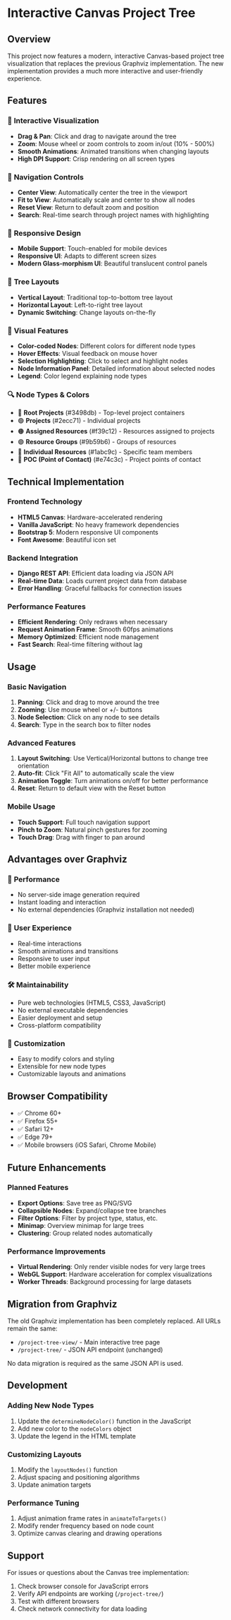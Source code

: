 # Interactive Canvas Project Tree

## Overview

This project now features a modern, interactive Canvas-based project tree visualization that replaces the previous Graphviz implementation. The new implementation provides a much more interactive and user-friendly experience.

## Features

### 🎨 **Interactive Visualization**

- **Drag & Pan**: Click and drag to navigate around the tree
- **Zoom**: Mouse wheel or zoom controls to zoom in/out (10% - 500%)
- **Smooth Animations**: Animated transitions when changing layouts
- **High DPI Support**: Crisp rendering on all screen types

### 🎯 **Navigation Controls**

- **Center View**: Automatically center the tree in the viewport
- **Fit to View**: Automatically scale and center to show all nodes
- **Reset View**: Return to default zoom and position
- **Search**: Real-time search through project names with highlighting

### 📱 **Responsive Design**

- **Mobile Support**: Touch-enabled for mobile devices
- **Responsive UI**: Adapts to different screen sizes
- **Modern Glass-morphism UI**: Beautiful translucent control panels

### 🌳 **Tree Layouts**

- **Vertical Layout**: Traditional top-to-bottom tree layout
- **Horizontal Layout**: Left-to-right tree layout
- **Dynamic Switching**: Change layouts on-the-fly

### 🎨 **Visual Features**

- **Color-coded Nodes**: Different colors for different node types
- **Hover Effects**: Visual feedback on mouse hover
- **Selection Highlighting**: Click to select and highlight nodes
- **Node Information Panel**: Detailed information about selected nodes
- **Legend**: Color legend explaining node types

### 🔍 **Node Types & Colors**

- 🔵 **Root Projects** (#3498db) - Top-level project containers
- 🟢 **Projects** (#2ecc71) - Individual projects
- 🟠 **Assigned Resources** (#f39c12) - Resources assigned to projects
- 🟣 **Resource Groups** (#9b59b6) - Groups of resources
- 🔷 **Individual Resources** (#1abc9c) - Specific team members
- 🔴 **POC (Point of Contact)** (#e74c3c) - Project points of contact

## Technical Implementation

### Frontend Technology

- **HTML5 Canvas**: Hardware-accelerated rendering
- **Vanilla JavaScript**: No heavy framework dependencies
- **Bootstrap 5**: Modern responsive UI components
- **Font Awesome**: Beautiful icon set

### Backend Integration

- **Django REST API**: Efficient data loading via JSON API
- **Real-time Data**: Loads current project data from database
- **Error Handling**: Graceful fallbacks for connection issues

### Performance Features

- **Efficient Rendering**: Only redraws when necessary
- **Request Animation Frame**: Smooth 60fps animations
- **Memory Optimized**: Efficient node management
- **Fast Search**: Real-time filtering without lag

## Usage

### Basic Navigation

1. **Panning**: Click and drag to move around the tree
2. **Zooming**: Use mouse wheel or +/- buttons
3. **Node Selection**: Click on any node to see details
4. **Search**: Type in the search box to filter nodes

### Advanced Features

1. **Layout Switching**: Use Vertical/Horizontal buttons to change tree orientation
2. **Auto-fit**: Click "Fit All" to automatically scale the view
3. **Animation Toggle**: Turn animations on/off for better performance
4. **Reset**: Return to default view with the Reset button

### Mobile Usage

- **Touch Support**: Full touch navigation support
- **Pinch to Zoom**: Natural pinch gestures for zooming
- **Touch Drag**: Drag with finger to pan around

## Advantages over Graphviz

### 🚀 **Performance**

- No server-side image generation required
- Instant loading and interaction
- No external dependencies (Graphviz installation not needed)

### 💫 **User Experience**

- Real-time interactions
- Smooth animations and transitions
- Responsive to user input
- Better mobile experience

### 🛠 **Maintainability**

- Pure web technologies (HTML5, CSS3, JavaScript)
- No external executable dependencies
- Easier deployment and setup
- Cross-platform compatibility

### 🎨 **Customization**

- Easy to modify colors and styling
- Extensible for new node types
- Customizable layouts and animations

## Browser Compatibility

- ✅ Chrome 60+
- ✅ Firefox 55+
- ✅ Safari 12+
- ✅ Edge 79+
- ✅ Mobile browsers (iOS Safari, Chrome Mobile)

## Future Enhancements

### Planned Features

- **Export Options**: Save tree as PNG/SVG
- **Collapsible Nodes**: Expand/collapse tree branches
- **Filter Options**: Filter by project type, status, etc.
- **Minimap**: Overview minimap for large trees
- **Clustering**: Group related nodes automatically

### Performance Improvements

- **Virtual Rendering**: Only render visible nodes for very large trees
- **WebGL Support**: Hardware acceleration for complex visualizations
- **Worker Threads**: Background processing for large datasets

## Migration from Graphviz

The old Graphviz implementation has been completely replaced. All URLs remain the same:

- `/project-tree-view/` - Main interactive tree page
- `/project-tree/` - JSON API endpoint (unchanged)

No data migration is required as the same JSON API is used.

## Development

### Adding New Node Types

1. Update the `determineNodeColor()` function in the JavaScript
2. Add new color to the `nodeColors` object
3. Update the legend in the HTML template

### Customizing Layouts

1. Modify the `layoutNodes()` function
2. Adjust spacing and positioning algorithms
3. Update animation targets

### Performance Tuning

1. Adjust animation frame rates in `animateToTargets()`
2. Modify render frequency based on node count
3. Optimize canvas clearing and drawing operations

## Support

For issues or questions about the Canvas tree implementation:

1. Check browser console for JavaScript errors
2. Verify API endpoints are working (`/project-tree/`)
3. Test with different browsers
4. Check network connectivity for data loading
